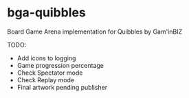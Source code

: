 # bga-quibbles
Board Game Arena implementation for Quibbles by Gam'inBIZ

TODO:
- Add icons to logging
- Game progression percentage
- Check Spectator mode
- Check Replay mode
- Final artwork pending publisher
 
